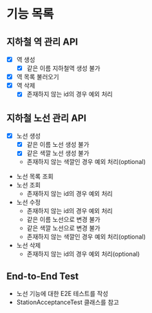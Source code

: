 # 기능 목록

## 지하철 역 관리 API

- [x] 역 생성
  - [x] 같은 이름 지하철역 생성 불가
- [x] 역 목록 불러오기
- [x] 역 삭제
  - [x] 존재하지 않는 id의 경우 예외 처리
    
## 지하철 노선 관리 API

- [x] 노선 생성
    - [x] 같은 이름 노선 생성 불가
    - [x] 같은 색깔 노선 생성 불가
    - 존재하지 않는 색깔인 경우 예외 처리(optional)
- 노선 목록 조회
- 노선 조회
    - 존재하지 않는 id의 경우 예외 처리
- 노선 수정
    - 존재하지 않는 id의 경우 예외 처리
    - 같은 이름 노선으로 변경 불가
    - 같은 색깔 노선으로 변경 불가
    - 존재하지 않는 색깔인 경우 예외 처리(optional)
- 노선 삭제
    - 존재하지 않는 id의 경우 예외 처리(optional)
    
## End-to-End Test

- 노선 기능에 대한 E2E 테스트를 작성
- StationAcceptanceTest 클래스를 참고